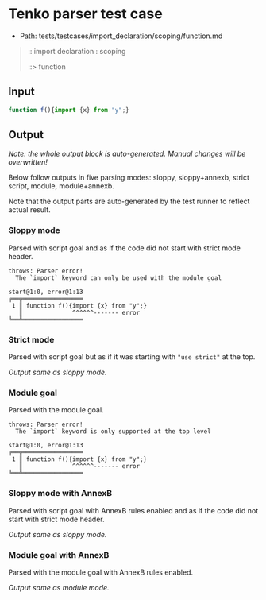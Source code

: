 # Tenko parser test case

- Path: tests/testcases/import_declaration/scoping/function.md

> :: import declaration : scoping
>
> ::> function

## Input

`````js
function f(){import {x} from "y";}
`````

## Output

_Note: the whole output block is auto-generated. Manual changes will be overwritten!_

Below follow outputs in five parsing modes: sloppy, sloppy+annexb, strict script, module, module+annexb.

Note that the output parts are auto-generated by the test runner to reflect actual result.

### Sloppy mode

Parsed with script goal and as if the code did not start with strict mode header.

`````
throws: Parser error!
  The `import` keyword can only be used with the module goal

start@1:0, error@1:13
╔══╦═════════════════
 1 ║ function f(){import {x} from "y";}
   ║              ^^^^^^------- error
╚══╩═════════════════

`````

### Strict mode

Parsed with script goal but as if it was starting with `"use strict"` at the top.

_Output same as sloppy mode._

### Module goal

Parsed with the module goal.

`````
throws: Parser error!
  The `import` keyword is only supported at the top level

start@1:0, error@1:13
╔══╦═════════════════
 1 ║ function f(){import {x} from "y";}
   ║              ^^^^^^------- error
╚══╩═════════════════

`````

### Sloppy mode with AnnexB

Parsed with script goal with AnnexB rules enabled and as if the code did not start with strict mode header.

_Output same as sloppy mode._

### Module goal with AnnexB

Parsed with the module goal with AnnexB rules enabled.

_Output same as module mode._
